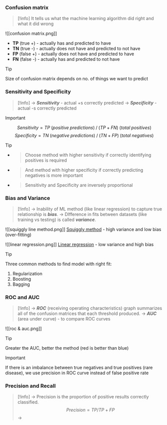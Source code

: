 
### Confusion matrix

 > [!info] 
> It tells us what the machine learning algorithm did right and what it did wrong
> 


![[confusion matrix.png]]

- **TP** (true +) - actually has and predicted to have
- **TN** (true -) - actually does not have and predicted to not have
- **FP** (false +) - actually does not have and predicted to have
- **FN** (false -) - actually has and predicted to not have

> [!tip] 
>  Size of confusion matrix depends on no. of things we want to predict




### Sensitivity and Specificity

> [!info] 
> -> ***Sensitivity*** - actual +s correctly predicted
> -> ***Specificity*** - actual -s correctly predicted 

> [!important] 
> $$Sensitivity=TP\;(positive\;predictions)\;/\;(TP+FN)\;(total\;positives)$$
$$Specificity=TN\;(negative\;predictions)\;/\;(TN+FP)\;(total\;negatives)$$ 

> [!tip] 
> - > Choose method with higher sensitivity if correctly identifying positives is required
> - > And method with higher specificity if correctly predicting negatives is more important
> - > Sensitivity and Specificity are inversely proportional


### Bias and Variance

> [!info] 
>-> Inability of ML method (like linear regression) to capture true relationship is ***bias***.
>-> DIfference in fits between datasets (like training vs testing) is called ***variance***.

![[squiggly line method.png]]
<u>Squiggly method</u> - high variance and low bias (over-fitting)

![[linear regression.png]]
<u>Linear regression</u> - low variance and high bias

> [!tip] 
> Three common methods to find model with right fit:
> 	1. Regularization
> 	2. Boosting
> 	3. Bagging

### ROC and AUC

> [!info] 
>->  ***ROC*** (receiving operating characteristics) graph summarizes all of the confusion matrices that each threshold produced.
>-> ***AUC*** (area under curve) - to compare ROC curves

![[roc & auc.png]]

> [!tip] 
> Greater the AUC, better the method (red is better than blue)
> 

> [!important] 
> If there is an imbalance between true negatives and true positives (rare disease), we use precision in ROC curve instead of false positive rate

### Precision and Recall

> [!info] 
> -> Precision is the proportion of positive results correctly classified.
>  $$Precision=TP/TP+FP$$
>  ->










